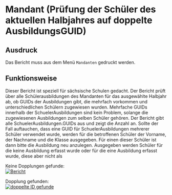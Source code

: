 # Mandant (Prüfung der Schüler des aktuellen Halbjahres auf doppelte AusbildungsGUID)

[1]:/assets/images/mandanten/002.png "Kopf des Berichtes"
[2]:/assets/images/mandanten/001.png "doppelte ID gefunden"

## Ausdruck

Das Bericht muss aus dem Menü `Mandanten` gedruckt werden.

## Funktionsweise

Dieser Bericht ist speziell für sächsische Schulen gedacht. Der Bericht prüft über alle Schülerausbildungen des Mandanten für das ausgewählte Halbjahr ab, ob GUIDs der Ausbildungen gibt, die mehrfach vorkommen und unterschiedlichen Schülern zugewiesen wurden. Mehrfache GUIDs innerhalb der SchuelerAusbildungen sind kein Problem, solange die zugewiesenen Ausbildungen zum selben Schüler gehören. 
Der Bericht gibt alle SchuelerAusbildungen.GUIDs aus und zeigt die Anzahl an. Sollte der Fall auftauchen, dass eine GUID für SchuelerAusbildungen mehrerer Schüler verwendet wurde, werden für die betroffenen Schüler der Vorname, der Nachname und die Klasse ausgegeben. Für einen dieser Schüler ist dann bitte die Ausbildung neu anzulegen.
Ausgegeben werden Schüler für die keine Ausbildung erfasst wurde oder für die eine Ausbildung erfasst wurde, diese aber nicht als 

Keine Dopplungen gefunde: <br/> [![Bericht][1]][1]

Dopplung gefunden: <br/>[![doppelte ID gefunde][2]][2]
